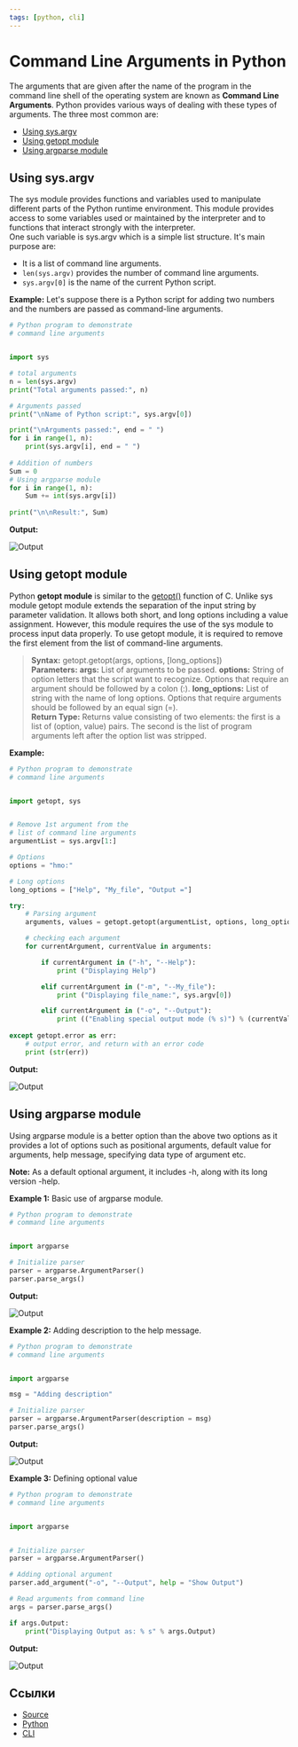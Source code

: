 ```yaml
---
tags: [python, cli]
---
```

# Command Line Arguments in Python

The arguments that are given after the name of the program in the command line shell of the operating system are known as **Command Line Arguments**. Python provides various ways of dealing with these types of arguments. The three most common are:

- [Using sys.argv](https://www.geeksforgeeks.org/command-line-arguments-in-python/#sys)
- [Using getopt module](https://www.geeksforgeeks.org/command-line-arguments-in-python/#getopt)
- [Using argparse module](https://www.geeksforgeeks.org/command-line-arguments-in-python/#argparse)

## Using sys.argv

The sys module provides functions and variables used to manipulate different parts of the Python runtime environment. This module provides access to some variables used or maintained by the interpreter and to functions that interact strongly with the interpreter.  
One such variable is sys.argv which is a simple list structure. It's main purpose are:

- It is a list of command line arguments.
- `len(sys.argv)` provides the number of command line arguments.
- `sys.argv[0]` is the name of the current Python script.

**Example:** Let's suppose there is a Python script for adding two numbers and the numbers are passed as command-line arguments.

```python
# Python program to demonstrate
# command line arguments


import sys

# total arguments
n = len(sys.argv)
print("Total arguments passed:", n)

# Arguments passed
print("\nName of Python script:", sys.argv[0])

print("\nArguments passed:", end = " ")
for i in range(1, n):
    print(sys.argv[i], end = " ")
 
# Addition of numbers
Sum = 0
# Using argparse module
for i in range(1, n):
    Sum += int(sys.argv[i])
 
print("\n\nResult:", Sum)
```

**Output:**

![Output](../assets/Pasted%20image%2020220216154629.png)

## Using getopt module

Python **getopt module** is similar to the [getopt()](https://www.geeksforgeeks.org/getopt-function-in-c-to-parse-command-line-arguments/) function of C. Unlike sys module getopt module extends the separation of the input string by parameter validation. It allows both short, and long options including a value assignment. However, this module requires the use of the sys module to process input data properly. To use getopt module, it is required to remove the first element from the list of command-line arguments.

>**Syntax:** getopt.getopt(args, options, [long_options])  
**Parameters:**
**args:** List of arguments to be passed.
**options:** String of option letters that the script want to recognize. Options that require an argument should be followed by a colon (:).
**long_options:** List of string with the name of long options. Options that require arguments should be followed by an equal sign (=).  
**Return Type:** Returns value consisting of two elements: the first is a list of (option, value) pairs. The second is the list of program arguments left after the option list was stripped.

**Example:**

```python
# Python program to demonstrate
# command line arguments


import getopt, sys


# Remove 1st argument from the
# list of command line arguments
argumentList = sys.argv[1:]

# Options
options = "hmo:"

# Long options
long_options = ["Help", "My_file", "Output ="]

try:
    # Parsing argument
    arguments, values = getopt.getopt(argumentList, options, long_options)

    # checking each argument
    for currentArgument, currentValue in arguments:

        if currentArgument in ("-h", "--Help"):
            print ("Displaying Help")

        elif currentArgument in ("-m", "--My_file"):
            print ("Displaying file_name:", sys.argv[0])

        elif currentArgument in ("-o", "--Output"):
            print (("Enabling special output mode (% s)") % (currentValue))
   
except getopt.error as err:
    # output error, and return with an error code
    print (str(err))
```

**Output:**

![Output](../assets/Pasted%20image%2020220216154833.png)

## Using argparse module

Using argparse module is a better option than the above two options as it provides a lot of options such as positional arguments, default value for arguments, help message, specifying data type of argument etc.

**Note:** As a default optional argument, it includes -h, along with its long version -help.  

**Example 1:** Basic use of argparse module.

```python
# Python program to demonstrate
# command line arguments


import argparse

# Initialize parser
parser = argparse.ArgumentParser()
parser.parse_args()
```

**Output:**

![Output](../assets/Pasted%20image%2020220216154922.png)

**Example 2:** Adding description to the help message.

```python
# Python program to demonstrate
# command line arguments


import argparse

msg = "Adding description"

# Initialize parser
parser = argparse.ArgumentParser(description = msg)
parser.parse_args()
```

**Output:**

![Output](../assets/Pasted%20image%2020220216155008.png)

**Example 3:** Defining optional value

```python
# Python program to demonstrate
# command line arguments


import argparse


# Initialize parser
parser = argparse.ArgumentParser()

# Adding optional argument
parser.add_argument("-o", "--Output", help = "Show Output")

# Read arguments from command line
args = parser.parse_args()

if args.Output:
    print("Displaying Output as: % s" % args.Output)
```

**Output:**

![Output](../assets/Pasted%20image%2020220216155043.png)

## Ссылки

- [Source](https://www.geeksforgeeks.org/command-line-arguments-in-python/)
- [Python](Python.md)
- [CLI](CLI.md)
